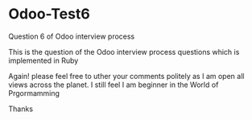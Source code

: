 # Odoo-Test6
Question 6 of Odoo interview process

This is the question of the Odoo interview process questions which is implemented in Ruby

Again! please feel free to uther your comments politely as I am open all views across the planet. 
I still feel I am beginner in the World of Prgormamming

Thanks
